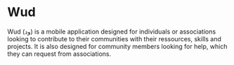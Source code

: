 # Wud
Wud (ود) is a mobile application designed for individuals or associations looking to contribute to their communities with their ressources, skills and projects. It is also designed for community members looking for help, which they can request from associations. 
